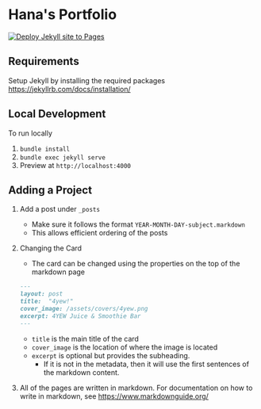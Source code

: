 # Hana's Portfolio
[![Deploy Jekyll site to Pages](https://github.com/hchoi6613/hchoi6613.github.io/actions/workflows/jekyll.yml/badge.svg)](https://github.com/hchoi6613/hchoi6613.github.io/actions/workflows/jekyll.yml)

## Requirements
Setup Jekyll by installing the required packages https://jekyllrb.com/docs/installation/

## Local Development
To run locally
1. `bundle install`
2. `bundle exec jekyll serve`
3. Preview at `http://localhost:4000`

## Adding a Project
1. Add a post under `_posts`
    - Make sure it follows the format `YEAR-MONTH-DAY-subject.markdown`
    - This allows efficient ordering of the posts
2. Changing the Card
    - The card can be changed using the properties on the top of the markdown page

    ```md
    ---
    layout: post
    title:  "4yew!"
    cover_image: /assets/covers/4yew.png
    excerpt: 4YEW Juice & Smoothie Bar
    ---
    ```

    - `title` is the main title of the card
    - `cover_image` is the location of where the image is located
    - `excerpt` is optional but provides the subheading. 
        - If it is not in the metadata, then it will use the first sentences of the markdown content.

3. All of the pages are written in markdown. For documentation on how to write in markdown, see https://www.markdownguide.org/
